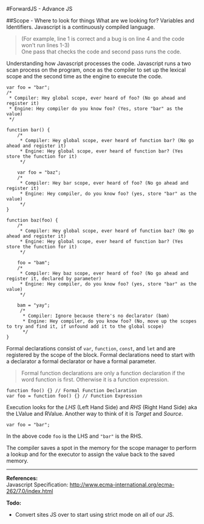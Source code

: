 #ForwardJS - Advance JS

##Scope - Where to look for things
What are we looking for? Variables and Identifiers. Javascript is a continuously compiled language. 
> (For example, line 1 is correct and a bug is on line 4 and the code won't run lines 1-3)  
> One pass that checks the code and second pass runs the code.  

Understanding how Javascript processes the code. Javascript runs a two scan process on the program, once as the compiler to set up the lexical scope and the second time as the engine to execute the code.

```
var foo = "bar";
/*
 * Compiler: Hey global scope, ever heard of foo? (No go ahead and register it)
 * Engine: Hey compiler do you know foo? (Yes, store "bar" as the value)
 */

function bar() {
	/*
	 * Compiler: Hey global scope, ever heard of function bar? (No go ahead and register it)
	 * Engine: Hey global scope, ever heard of function bar? (Yes store the function for it)
	 */
	
	var foo = "baz";	
	/*
	 * Compiler: Hey bar scope, ever heard of foo? (No go ahead and register it)
	 * Engine: Hey compiler, do you know foo? (yes, store "bar" as the value)
	 */
}

function baz(foo) {
	/*
	 * Compiler: Hey global scope, ever heard of function baz? (No go ahead and register it)
	 * Engine: Hey global scope, ever heard of function bar? (Yes store the function for it)
	 */
	 
	foo = "bam";
	/*
	 * Compiler: Hey baz scope, ever heard of foo? (No go ahead and register it, declared by parameter)
	 * Engine: Hey compiler, do you know foo? (yes, store "bar" as the value)
	 */
	 
	bam = "yay";
	 /*
	  * Compiler: Ignore because there's no declarator (bam)
	  * Engine: Hey compiler, do you know foo? (No, move up the scopes to try and find it, if unfound add it to the global scope)
	  */
}
```

Formal declarations consist of `var`, `function`, `const`, and `let` and are registered by the scope of the block. Formal declarations need to start with a declarator a formal declarator or have a formal parameter.

> Formal function declarations are only a function declaration if the word function is first. Otherwise it is a function expression.

```
function foo() {} // Formal Function Declaration
var foo = function foo() {} // Function Expression
```


Execution looks for the _LHS_ (Left Hand Side) and _RHS_ (Right Hand Side) aka the LValue and RValue. Another way to think of it is _Target_ and _Source_.

```
var foo = "bar";
```

In the above code `foo` is the LHS and `"bar"` is the RHS.

The compiler saves a spot in the memory for the scope manager to perform a lookup and for the executor to assign the value back to the saved memory.


---
**References:**  
Javascript Specification: <http://www.ecma-international.org/ecma-262/7.0/index.html>

**Todo:**  

* Convert sites JS over to start using strict mode on all of our JS.